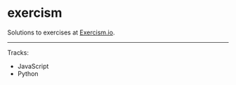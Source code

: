 # exercism
Solutions to exercises at [Exercism.io](exercism.io). 
___

Tracks: 
- JavaScript
- Python
